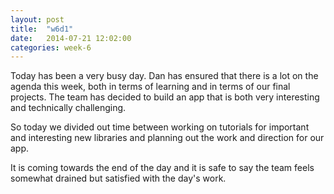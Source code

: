 ```yaml
---
layout: post
title:  "w6d1"
date:   2014-07-21 12:02:00
categories: week-6
---
```


Today has been a very busy day. Dan has ensured that there is a lot on the agenda this week, both in terms of learning and in terms of our final projects. The team has decided to build an app that is both very interesting and technically challenging. 

So today we divided out time between working on tutorials for important and interesting new libraries and planning out the work and direction for our app.

It is coming towards the end of the day and it is safe to say the team feels somewhat drained but satisfied with the day's work.
